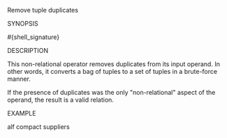 
Remove tuple duplicates

SYNOPSIS

  #{shell_signature}

DESCRIPTION

This non-relational operator removes duplicates from its input operand.
In other words, it converts a bag of tuples to a set of tuples in a 
brute-force manner.

If the presence of duplicates was the only "non-relational" aspect of 
the operand, the result is a valid relation.

EXAMPLE

  alf compact suppliers

